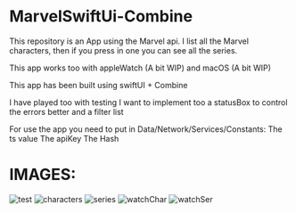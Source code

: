 # MarvelSwiftUi-Combine
This repository is an App using the Marvel api.
I list all the Marvel characters, then if you press in one you can see all the series.

This app works too with appleWatch (A bit WIP) and macOS (A bit WIP)

This app has been built using swiftUI + Combine

I have played too with testing 
I want to implement too a statusBox to control the errors better and a filter list

For use the app you need to put in Data/Network/Services/Constants:
The ts value
The apiKey
The Hash



# IMAGES:
![test](https://i.postimg.cc/qRWxRb1G/Captura-de-pantalla-2023-11-19-a-las-23-36-53.png)
![characters](https://i.postimg.cc/XYxKF72q/Simulator-Screenshot-i-Phone-15-Pro-Max-2023-11-19-at-23-29-24.png)
![series](https://i.postimg.cc/g0JVKF5D/Simulator-Screenshot-i-Phone-15-Pro-Max-2023-11-19-at-23-30-00.png)
![watchChar](https://i.postimg.cc/nVQ15xLS/Simulator-Screenshot-Apple-Watch-Series-9-45mm-2023-11-19-at-23-33-00.png)
![watchSer](https://i.postimg.cc/T1mqWVSv/Simulator-Screenshot-Apple-Watch-Series-9-45mm-2023-11-19-at-23-33-05.png)
